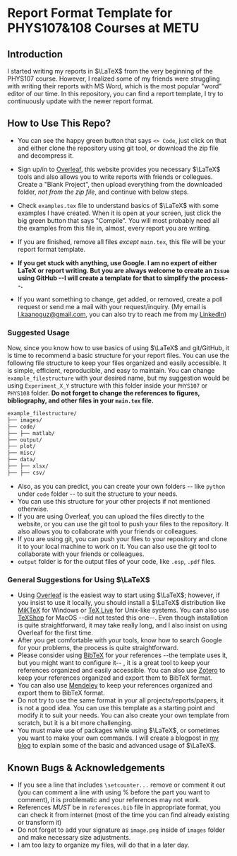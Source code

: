 # Report Format Template for PHYS107&108 Courses at METU

## Introduction

I started writing my reports in $\LaTeX$ from the very beginning of the PHYS107 course. However, I realized some of my friends were struggling with writing their reports with MS Word, which is the most popular "word" editor of our time. In this repository, you can find a report template, I try to continuously update with the newer report format. 

## How to Use This Repo?

- You can see the happy green button that says `<> Code`, just click on that and either clone the repository using git tool, or download the zip file and decompress it.
- Sign up/in to [Overleaf](overleaf.com), this website provides you necessary $\LaTeX$ tools and also allows you to write reports with friends or collegues. Create a "Blank Project", then upload everything from the downloaded folder, *not from the zip file*, and continue with below steps.
- Check `examples.tex` file to understand basics of $\LaTeX$ with some examples I have created. When it is open at your screen, just click the big green button that says "Compile". You will most probably need all the examples from this file in, almost, every report you are writing.
- If you are finished, remove all files *except* `main.tex`, this file will be your report format template. 
- **If you get stuck with anything, use Google. I am no expert of either LaTeX or report writing. But you are always welcome to create an `Issue` using GitHub --I will create a template for that to simplify the process--.**

- If you want something to change, get added, or removed, create a poll request or send me a mail with your request/inquiry. (My email is [l.kaanoguz@gmail.com](mailto:l.kaanoguz@gmail.com), you can also try to reach me from my [LinkedIn](https://www.linkedin.com/in/leventkaanoguz/))

### Suggested Usage

Now, since you know how to use basics of using $\LaTeX$ and git/GitHub, it is time to recommend a basic structure for your report files. You can use the following file structure to keep your files organized and easily accessible. It is simple, efficient, reproducible, and easy to maintain. You can change `example_filestructure` with your desired name, but my suggestion would be using `Experiment_X_Y` structure with this folder inside your `PHYS107` or `PHYS108` folder. **Do not forget to change the references to figures, bibliography, and other files in your `main.tex` file.**

```bash
example_filestructure/
├── images/
├── code/
├── ├── matlab/
├── output/
├── plot/
├── misc/
├── data/
├── ├── xlsx/
├── ├── csv/
```
- Also, as you can predict, you can create your own folders -- like `python` under `code` folder -- to suit the structure to your needs. 
- You can use this structure for your other projects if not mentioned otherwise. 
- If you are using Overleaf, you can upload the files directly to the website, or you can use the git tool to push your files to the repository. It also allows you to collaborate with your friends or colleagues.
- If you are using git, you can push your files to your repository and clone it to your local machine to work on it. You can also use the git tool to collaborate with your friends or colleagues.
- `output` folder is for the output files of your code, like `.esp`, `.pdf` files.


### General Suggestions for Using $\LaTeX$

- Using [Overleaf](overleaf.com) is the easiest way to start using $\LaTeX$; however, if you insist to use it locally, you should install a $\LaTeX$ distribution like [MiKTeX](https://miktex.org/) for Windows or [TeX Live](https://www.tug.org/texlive/) for Unix-like systems. You can also use [TeXShop](http://pages.uoregon.edu/koch/texshop/) for MacOS --did not tested this one--. Even though installation is quite straightforward, it may take really long, and I also insist on using Overleaf for the first time.
- After you get comfortable with your tools, know how to search Google for your problems, the process is quite straightforward.
- Please consider using [BibTeX](https://www.bibtex.com/) for your references --the template uses it, but you might want to configure it-- , it is a great tool to keep your references organized and easily accessible. You can also use [Zotero](https://www.zotero.org/) to keep your references organized and export them to BibTeX format.
- You can also use [Mendeley](https://www.mendeley.com/) to keep your references organized and export them to BibTeX format.
- Do not try to use the same format in your all projects/reports/papers, it is not a good idea. You can use this template as a starting point and modify it to suit your needs. You can also create your own template from scratch, but it is a bit more challenging.
- You must make use of packages while using $\LaTeX$, or sometimes you want to make your own commands. I will create a blogpost in [my blog](https://leventkaanoguz.com) to explain some of the basic and advanced usage of $\LaTeX$.

## Known Bugs & Acknowledgements
- If you see a line that includes `\setcounter...` remove or comment it out (you can comment a line with using % before the part you want to comment), it is problematic and your references may not work.
- References *MUST* be in `references.bib` file in appropriate format, you can check it from internet (most of the time you can find already existing or transform it)
- Do not forget to add your signature as `image.png` inside of `images` folder and make necessary size adjustments.
- I am too lazy to organize my files, will do that in a later day. 
